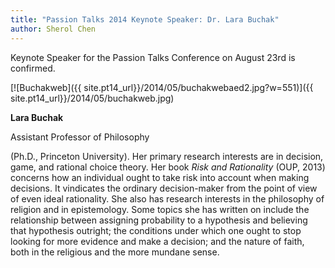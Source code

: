 ```yaml
---
title: "Passion Talks 2014 Keynote Speaker: Dr. Lara Buchak"
author: Sherol Chen
---
```


Keynote Speaker for the Passion Talks Conference on August 23rd is
confirmed.

[![Buchakweb]({{ site.pt14_url}}/2014/05/buchakwebaed2.jpg?w=551)]({{ site.pt14_url}}/2014/05/buchakweb.jpg)

**Lara Buchak**

Assistant Professor of Philosophy

(Ph.D., Princeton University). Her primary research interests are in
decision, game, and rational choice theory. Her book *Risk and
Rationality* (OUP, 2013) concerns how an individual ought to take risk
into account when making decisions. It vindicates the ordinary
decision-maker from the point of view of even ideal rationality. She
also has research interests in the philosophy of religion and in
epistemology. Some topics she has written on include the relationship
between assigning probability to a hypothesis and believing that
hypothesis outright; the conditions under which one ought to stop
looking for more evidence and make a decision; and the nature of faith,
both in the religious and the more mundane sense.
